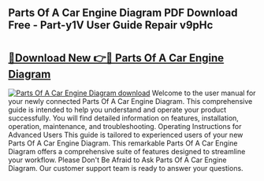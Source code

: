 ## Parts Of A Car Engine Diagram PDF Download Free - Part-y1V User Guide Repair v9pHc

# <h2><a href="http://dfmskx.blite.top/?on=Parts+Of+A+Car+Engine+Diagram">🔗Download New 👉🔴 Parts Of A Car Engine Diagram</a></h2>

[![Parts Of A Car Engine Diagram download](https://i.imgur.com/lujVjoI.png)](http://dfmskx.blite.top/?on=Parts+Of+A+Car+Engine+Diagram)
Welcome to the user manual for your newly connected Parts Of A Car Engine Diagram. This comprehensive guide is intended to help you understand and operate your product successfully. You will find detailed information on features, installation, operation, maintenance, and troubleshooting. Operating Instructions for Advanced Users This guide is tailored to experienced users of your new Parts Of A Car Engine Diagram. This remarkable Parts Of A Car Engine Diagram offers a comprehensive suite of features designed to streamline your workflow. Please Don't Be Afraid to Ask Parts Of A Car Engine Diagram. Our customer support team is ready to answer your questions.
